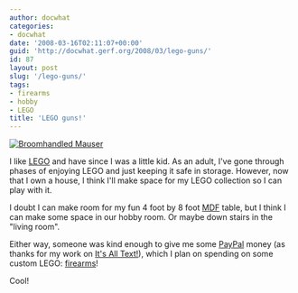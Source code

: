```yaml
---
author: docwhat
categories:
- docwhat
date: '2008-03-16T02:11:07+00:00'
guid: 'http://docwhat.gerf.org/2008/03/lego-guns/'
id: 87
layout: post
slug: '/lego-guns/'
tags:
- firearms
- hobby
- LEGO
title: 'LEGO guns!'
---
```


[![Broomhandled
Mauser](/files/2008/03/C96_black.gif)](http://brickarms.com/Toys/weapons/C96.aspx)

I like [LEGO](http://lego.com/) and have since I was a little kid. As an
adult, I've gone through phases of enjoying LEGO and just keeping it
safe in storage. However, now that I own a house, I think I'll make
space for my LEGO collection so I can play with it.

I doubt I can make room for my fun 4 foot by 8 foot
[MDF](http://en.wikipedia.org/wiki/Medium-density_fibreboard) table, but
I think I can make some space in our hobby room. Or maybe down stairs in
the "living room".

Either way, someone was kind enough to give me some
[PayPal](http://paypal.com/) money (as thanks for my work on [It's All
Text!](http://docwhat.gerf.org/tag/iat/)), which I plan on spending on
some custom LEGO: [firearms](http://brickarms.com/)!

Cool!
